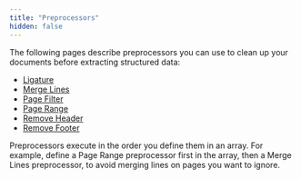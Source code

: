 ```yaml
---
title: "Preprocessors"
hidden: false
---
```

The following pages describe preprocessors you can use to clean up your documents before extracting structured data:

* [Ligature](doc:ligature)
* [Merge Lines](doc:merge-lines)
* [Page Filter](doc:page-filter)
* [Page Range](doc:page-range)
* [Remove Header](doc:remove-header)
* [Remove Footer](doc:remove-footer)



Preprocessors execute in the order you define them in an array. For example, define a Page Range preprocessor first in the array, then a Merge Lines preprocessor, to avoid merging lines on pages you want to ignore.

